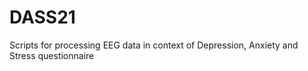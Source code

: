 # DASS21
Scripts for processing EEG data in context of Depression, Anxiety and Stress questionnaire
